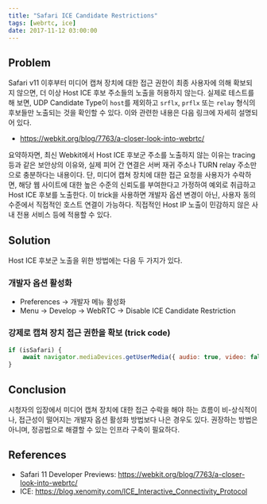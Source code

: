 ```yaml
---
title: "Safari ICE Candidate Restrictions"
tags: [webrtc, ice]
date: 2017-11-12 03:00:00
---
```


## Problem
Safari v11 이후부터 미디어 캡쳐 장치에 대한 접근 권한이 최종 사용자에 의해 확보되지 않으면, 더 이상 Host ICE 후보 주소들의 노출을 허용하지 않는다. 실제로 테스트를 해 보면, UDP Candidate Type이 `host`를 제외하고 `srflx`, `prflx` 또는 `relay` 형식의 후보들만 노출되는 것을 확인할 수 있다. 이와 관련한 내용은 다음 링크에 자세히 설명되어 있다.
- https://webkit.org/blog/7763/a-closer-look-into-webrtc/

요약하자면, 최신 Webkit에서 Host ICE 후보군 주소를 노출하지 않는 이유는 tracing 등과 같은 보안상의 이유와, 실제 피어 간 연결은 서버 재귀 주소나 TURN relay 주소만으로 충분하다는 내용이다. 단, 미디어 캡쳐 장치에 대한 접근 요청을 사용자가 수락하면, 해당 웹 사이트에 대한 높은 수준의 신뢰도를 부여한다고 가정하여 예외로 취급하고 Host ICE 후보를 노출한다. 이 trick을 사용하면 개발자 옵션 변경이 아닌, 사용자 동의 수준에서 직접적인 호스트 연결이 가능하다. 직접적인 Host IP 노출이 민감하지 않은 사내 전용 서비스 등에 적용할 수 있다.


## Solution
Host ICE 후보군 노출을 위한 방법에는 다음 두 가지가 있다.

### 개발자 옵션 활성화
- Preferences -> 개발자 메뉴 활성화
- Menu -> Develop -> WebRTC -> Disable ICE Candidate Restriction

### 강제로 캡쳐 장치 접근 권한을 확보 (trick code)
```javascript
if (isSafari) {
    await navigator.mediaDevices.getUserMedia({ audio: true, video: false });
}
```

## Conclusion
시청자의 입장에서 미디어 캡쳐 장치에 대한 접근 수락을 해야 하는 흐름이 비-상식적이나, 접근성이 떨어지는 개발자 옵션 활성화 방법보다 나은 경우도 있다. 권장하는 방법은 아니며, 정공법으로 해결할 수 있는 인프라 구축이 필요하다.


## References
- Safari 11 Developer Previews: https://webkit.org/blog/7763/a-closer-look-into-webrtc/
- ICE: https://blog.xenomity.com/ICE_Interactive_Connectivity_Protocol
